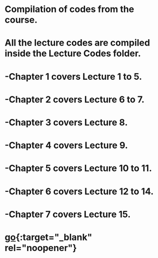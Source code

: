 # Compilation of codes from the course.
# All the lecture codes are compiled inside the Lecture Codes folder.

  # -Chapter 1 covers Lecture 1 to 5.
  
  # -Chapter 2 covers Lecture 6 to 7.
  
  # -Chapter 3 covers Lecture 8.
  
  # -Chapter 4 covers Lecture 9.
  
  # -Chapter 5 covers Lecture 10 to 11.
  
  # -Chapter 6 covers Lecture 12 to 14.
  
  # -Chapter 7 covers Lecture 15.

# [go](http://stackoverflow.com){:target="_blank" rel="noopener"}
